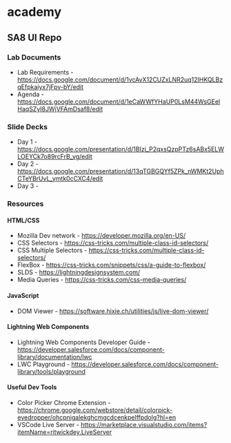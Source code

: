 # academy
## SA8 UI Repo
### Lab Documents
* Lab Requirements - https://docs.google.com/document/d/1vcAvX12CUZxLNR2uq12IHKQLBzqEfpkaiyx7jFpv-bY/edit
* Agenda - https://docs.google.com/document/d/1eCaWWfYHaUP0LsM44WsGEelHaqSZyI8JWjVFAmDsaf8/edit
### Slide Decks
* Day 1 - https://docs.google.com/presentation/d/1BIzj_P2qxsQzpPTz6sABx5ELWLOEYCk7o89rcFrB_vg/edit
* Day 2 - https://docs.google.com/presentation/d/13qTGBGQYf5ZPk_nWMKt2UphCTeYBrUvL_ymtk0cCXC4/edit
* Day 3 - 
### Resources
#### HTML/CSS
* Mozilla Dev network - https://developer.mozilla.org/en-US/
* CSS Selectors - https://css-tricks.com/multiple-class-id-selectors/
* CSS Multiple Selectors - https://css-tricks.com/multiple-class-id-selectors/
* FlexBox - https://css-tricks.com/snippets/css/a-guide-to-flexbox/
* SLDS - https://lightningdesignsystem.com/
* Media Queries - https://css-tricks.com/css-media-queries/
#### JavaScript
* DOM Viewer - https://software.hixie.ch/utilities/js/live-dom-viewer/
#### Lightning Web Components
* Lightning Web Components Developer Guide - https://developer.salesforce.com/docs/component-library/documentation/lwc
* LWC Playground - https://developer.salesforce.com/docs/component-library/tools/playground
#### Useful Dev Tools
* Color Picker Chrome Extension - https://chrome.google.com/webstore/detail/colorpick-eyedropper/ohcpnigalekghcmgcdcenkpelffpdolg?hl=en
* VSCode Live Server - https://marketplace.visualstudio.com/items?itemName=ritwickdey.LiveServer